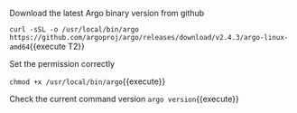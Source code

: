 Download the latest Argo binary version from github

`curl -sSL -o /usr/local/bin/argo https://github.com/argoproj/argo/releases/download/v2.4.3/argo-linux-amd64`{{execute T2}}

Set the permission correctly

`chmod +x /usr/local/bin/argo`{{execute}}

Check the current command version
`argo version`{{execute}}